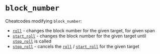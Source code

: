 # `block_number`

Cheatcodes modifying `block_number`:

* [`roll`](./roll.md) - changes the block number for the given target, for given span
* [`start_roll`](./start_roll.md) - changes the block number for the given target until [`stop_roll`](./stop_roll.md) is called
* [`stop_roll`](./stop_roll.md) - cancels the [`roll`](./roll.md) / [`start_roll`](./start_roll.md) for the given target

